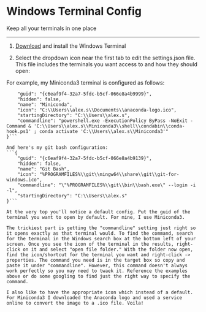 # Windows Terminal Config
Keep all your terminals in one place
___

1. [Download](https://www.microsoft.com/en-us/p/windows-terminal/9n0dx20hk701?activetab=pivot:overviewtab) and install the Windows Terminal 

2. Select the dropdown icon near the first tab to edit the settings.json file. This file includes the terminals you want access to and how they should open:

For example, my Miniconda3 terminal is configured as follows:
```{
	"guid": "{c6eaf9f4-32a7-5fdc-b5cf-066e8a4b9999}",
	"hidden": false,
	"name": "Miniconda",
	"icon": "C:\\Users\\alex.s\\Documents\\anaconda-logo.ico",
	"startingDirectory": "C:\\Users\\alex.s",
	"commandline": "powershell.exe -ExecutionPolicy ByPass -NoExit -Command & 'C:\\Users\\alex.s\\Miniconda3\\shell\\condabin\\conda-hook.ps1' ; conda activate 'C:\\Users\\alex.s\\Miniconda3'"
}```

And here's my git bash configuration:
```{
    "guid": "{c6eaf9f4-32a7-5fdc-b5cf-066e8a4b9139}",
    "hidden": false,
    "name": "Git Bash",
    "icon": "%PROGRAMFILES%\\git\\mingw64\\share\\git\\git-for-windows.ico",
    "commandline": "\"%PROGRAMFILES%\\git\\bin\\bash.exe\" --login -i -l",
    "startingDirectory": "C:\\Users\\alex.s"
}```

At the very top you'll notice a default config. Put the guid of the terminal you want to open by default. For mine, I use Miniconda3.

The trickiest part is getting the "commandline" setting just right so it opens exactly as that terminal would. To find the command, search for the terminal in the Windows search box at the bottom left of your screen. Once you see the icon of the terminal in the results, right-click on it and select "open file folder." With the folder now open, find the icon/shortcut for the terminal you want and right-click -> properties. The command you need is in the target box so copy and paste it under "commandline". However, this command doesn't always work perfectly so you may need to twaek it. Reference the examples above or do some googling to find just the right way to specify the command.

I also like to have the appropriate icon which instead of a default. For Miniconda3 I downloaded the Anaconda logo and used a service online to convert the image to a .ico file. Voila!

